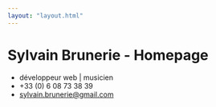 ```yaml
---
layout: "layout.html"
---
```


# Sylvain Brunerie - Homepage

- développeur web | musicien
- +33 (0) 6 08 73 38 39
- sylvain.brunerie@gmail.com
